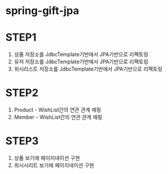 # spring-gift-jpa

# STEP1
1. 상품 저장소를 JdbcTemplate기반에서 JPA기반으로 리팩토링
2. 유저 저장소를 JdbcTemplate기반에서 JPA기반으로 리팩토링
3. 위시리스트 저장소를 JdbcTemplate기반에서 JPA기반으로 리팩토링

# STEP2
1. Product - WishList간의 연관 관계 매핑
2. Member - WishList간의 연관 관계 매핑 

# STEP3
1. 상품 보기에 페이지네이션 구현
2. 위시시리트 보기에 페이지네이션 구현